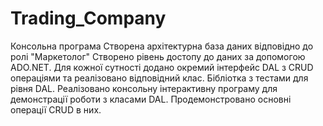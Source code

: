 # Trading_Company
Консольна програма
Створена архітектурна база даних відповідно до ролі "Маркетолог"
Створено рівень достопу до даних  за допомогою  ADO.NET. Для кожної сутності додано окремий інтерфейс DAL з CRUD операціями та реалізовано відповідний клас.
 Бібліотка з тестами для рівня DAL.
Реалізовано консольну інтерактивну програму для демонстрації роботи з класами DAL. Продемонстровано основні операції CRUD в них.
